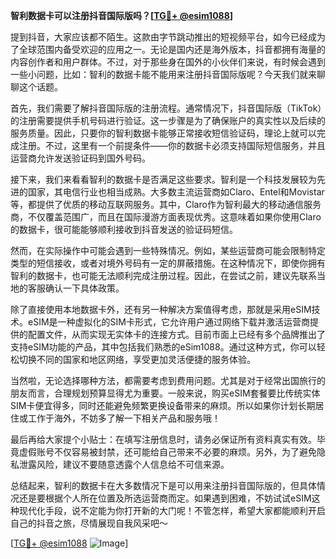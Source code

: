 **智利数据卡可以注册抖音国际版吗？[[TG💪+ @esim1088](https://t.me/s/esim1088)]**

提到抖音，大家应该都不陌生。这款由字节跳动推出的短视频平台，如今已经成为了全球范围内备受欢迎的应用之一。无论是国内还是海外版本，抖音都拥有海量的内容创作者和用户群体。不过，对于那些身在国外的小伙伴们来说，有时候会遇到一些小问题，比如：智利的数据卡能不能用来注册抖音国际版呢？今天我们就来聊聊这个话题。

首先，我们需要了解抖音国际版的注册流程。通常情况下，抖音国际版（TikTok）的注册需要提供手机号码进行验证。这一步骤是为了确保账户的真实性以及后续的服务质量。因此，只要你的智利数据卡能够正常接收短信验证码，理论上就可以完成注册。不过，这里有一个前提条件——你的数据卡必须支持国际短信服务，并且运营商允许发送验证码到国外号码。

接下来，我们来看看智利的数据卡是否满足这些要求。智利是一个科技发展较为先进的国家，其电信行业也相当成熟。大多数主流运营商如Claro、Entel和Movistar等，都提供了优质的移动互联网服务。其中，Claro作为智利最大的移动通信服务商，不仅覆盖范围广，而且在国际漫游方面表现优秀。这意味着如果你使用Claro的数据卡，很可能能够顺利接收到抖音发送的验证码短信。

然而，在实际操作中可能会遇到一些特殊情况。例如，某些运营商可能会限制特定类型的短信接收，或者对境外号码有一定的屏蔽措施。在这种情况下，即使你拥有智利的数据卡，也可能无法顺利完成注册过程。因此，在尝试之前，建议先联系当地的客服确认一下具体政策。

除了直接使用本地数据卡外，还有另一种解决方案值得考虑，那就是采用eSIM技术。eSIM是一种虚拟化的SIM卡形式，它允许用户通过网络下载并激活运营商提供的配置文件，从而实现无实体卡的连接方式。目前市面上已经有多个品牌推出了支持eSIM功能的产品，其中包括我们熟悉的eSim1088。通过这种方式，你可以轻松切换不同的国家和地区网络，享受更加灵活便捷的服务体验。

当然啦，无论选择哪种方法，都需要考虑到费用问题。尤其是对于经常出国旅行的朋友而言，合理规划预算显得尤为重要。一般来说，购买eSIM套餐要比传统实体SIM卡便宜得多，同时还能避免频繁更换设备带来的麻烦。所以如果你计划长期居住或工作于海外，不妨多了解一下相关产品和服务哦！

最后再给大家提个小贴士：在填写注册信息时，请务必保证所有资料真实有效。毕竟虚假账号不仅容易被封禁，还可能给自己带来不必要的麻烦。另外，为了避免隐私泄露风险，建议不要随意透露个人信息给不可信来源。

总结起来，智利的数据卡在大多数情况下是可以用来注册抖音国际版的，但具体情况还是要根据个人所在位置及所选运营商而定。如果遇到困难，不妨试试eSIM这种现代化手段，说不定能为你打开新的大门呢！不管怎样，希望大家都能顺利开启自己的抖音之旅，尽情展现自我风采吧～

[[TG💪+ @esim1088](https://t.me/s/esim1088) ![Image](https://i.postimg.cc/4NQfJmqS/Snipaste-2025-05-13-00-14-12.png)]